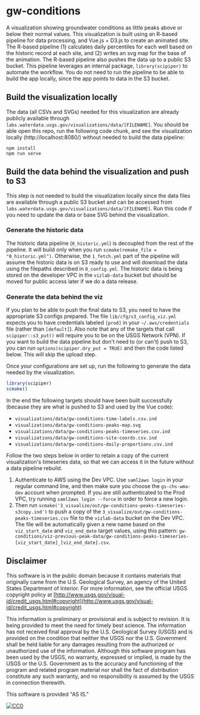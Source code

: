# gw-conditions

A visualization showing groundwater conditions as little peaks above or below their normal values. This visualization is built using an R-based pipeline for data processing, and Vue.js + D3.js to create an animated site. The R-based pipeline (1) calculates daily percentiles for each well based on the historic record at each site, and (2) writes an svg map for the base of the animation. The R-based pipeline also pushes the data up to a public S3 bucket. This pipeline leverages an internal package, `library(scipiper)` to automate the workflow. You do not need to run the pipeline to be able to build the app locally, since the app points to data in the S3 bucket.

## Build the visualization locally

The data (all CSVs and SVGs) needed for this visualization are already publicly available through `labs.waterdata.usgs.gov/visualizations/data/[FILENAME]`. You should be able open this repo, run the following code chunk, and see the visualization locally (http://localhost:8080/) without needed to build the data pipeline:

```
npm install
npm run serve
```

## Build the data behind the visualization and push to S3

This step is not needed to build the visualization locally since the data files are available through a public S3 bucket and can be accessed from `labs.waterdata.usgs.gov/visualizations/data/[FILENAME]`. Run this code if you need to update the data or base SVG behind the visualization.

### Generate the historic data

The historic data pipeline (`0_historic.yml`) is decoupled from the rest of the pipeline. It will build only when you run `scmake(remake_file = "0_historic.yml")`. Otherwise, the `1_fetch.yml` part of the pipeline will assume the historic data is on S3 ready to use and will download the data using the filepaths described in `0_config.yml`. The historic data is being stored on the developer VPC in the `vizlab-data` bucket but should be moved for public access later if we do a data release. 

### Generate the data behind the viz

If you plan to be able to push the final data to S3, you need to have the appropriate S3 configs prepared. The file `lib/cfg/s3_config_viz.yml` expects you to have credentials labeled `[prod]` in your `~/.aws/credentials` file (rather than `[default]`). Also note that any of the targets that call `scipiper::s3_put()` will require you to be on the USGS Network (VPN). If you want to build the data pipeline but don't need to (or can't) push to S3, you can run `options(scipiper.dry_put = TRUE)` and then the code listed below. This will skip the upload step.

Once your configurations are set up, run the following to generate the data needed by the visualization. 

```r
library(scipiper)
scmake()
```

In the end the following targets should have been built successfully (because they are what is pushed to S3 and used by the Vue code):

- `visualizations/data/gw-conditions-time-labels.csv.ind`
- `visualizations/data/gw-conditions-peaks-map.svg`
- `visualizations/data/gw-conditions-peaks-timeseries.csv.ind`
- `visualizations/data/gw-conditions-site-coords.csv.ind`
- `visualizations/data/gw-conditions-daily-proportions.csv.ind`

Follow the two steps below in order to retain a copy of the current visualization's timeseries data, so that we can access it in the future without a data pipeline rebuild. 

1. Authenticate to AWS using the Dev VPC. Use `saml2aws login` in your regular command line, and then make sure you choose the `gs-chs-wma-dev` account when prompted. If you are still authenticated to the Prod VPC, try running `saml2aws login --force` in order to force a new login.
1. Then run `scmake('3_visualize/out/gw-conditions-peaks-timeseries-s3copy.ind')` to push a copy of the `3_visualize/out/gw-conditions-peaks-timeseries.csv` file to the `vizlab-data` bucket on the Dev VPC. The file will be automatically given a new name based on the `viz_start_date` and `viz_end_date` target values, using this pattern: `gw-conditions/viz-previous-peak-data/gw-conditions-peaks-timeseries-[viz_start_date]_[viz_end_date].csv`.

## Disclaimer

This software is in the public domain because it contains materials that originally came from the U.S. Geological Survey, an agency of the United States Department of Interior. For more information, see the official USGS copyright policy at [http://www.usgs.gov/visual-id/credit_usgs.html#copyright](http://www.usgs.gov/visual-id/credit_usgs.html#copyright)

This information is preliminary or provisional and is subject to revision. It is being provided to meet the need for timely best science. The information has not received final approval by the U.S. Geological Survey (USGS) and is provided on the condition that neither the USGS nor the U.S. Government shall be held liable for any damages resulting from the authorized or unauthorized use of the information. Although this software program has been used by the USGS, no warranty, expressed or implied, is made by the USGS or the U.S. Government as to the accuracy and functioning of the program and related program material nor shall the fact of distribution constitute any such warranty, and no responsibility is assumed by the USGS in connection therewith.

This software is provided "AS IS."


[
  ![CC0](http://i.creativecommons.org/p/zero/1.0/88x31.png)
](http://creativecommons.org/publicdomain/zero/1.0/)
